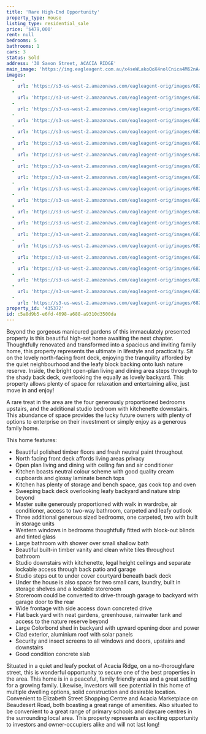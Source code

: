 ```yaml
---
title: 'Rare High-End Opportunity'
property_type: House
listing_type: residential_sale
price: '$479,000'
rent: null
bedrooms: 5
bathrooms: 1
cars: 3
status: Sold
address: '30 Saxon Street, ACACIA RIDGE'
main_image: 'https://img.eagleagent.com.au/x4seWLakoQoX4nolCnica4M62nA=/1280x854/smart/https://s3-us-west-2.amazonaws.com/eagleagent-orig/images/6823792/123413282-image-M.jpg'
images:
  -
    url: 'https://s3-us-west-2.amazonaws.com/eagleagent-orig/images/6823811/123413282-image-T.jpg'
  -
    url: 'https://s3-us-west-2.amazonaws.com/eagleagent-orig/images/6823810/123413282-image-S.jpg'
  -
    url: 'https://s3-us-west-2.amazonaws.com/eagleagent-orig/images/6823809/123413282-image-R.jpg'
  -
    url: 'https://s3-us-west-2.amazonaws.com/eagleagent-orig/images/6823808/123413282-image-Q.jpg'
  -
    url: 'https://s3-us-west-2.amazonaws.com/eagleagent-orig/images/6823807/123413282-image-P.jpg'
  -
    url: 'https://s3-us-west-2.amazonaws.com/eagleagent-orig/images/6823806/123413282-image-O.jpg'
  -
    url: 'https://s3-us-west-2.amazonaws.com/eagleagent-orig/images/6823805/123413282-image-N.jpg'
  -
    url: 'https://s3-us-west-2.amazonaws.com/eagleagent-orig/images/6823804/123413282-image-L.jpg'
  -
    url: 'https://s3-us-west-2.amazonaws.com/eagleagent-orig/images/6823803/123413282-image-K.jpg'
  -
    url: 'https://s3-us-west-2.amazonaws.com/eagleagent-orig/images/6823802/123413282-image-J.jpg'
  -
    url: 'https://s3-us-west-2.amazonaws.com/eagleagent-orig/images/6823801/123413282-image-I.jpg'
  -
    url: 'https://s3-us-west-2.amazonaws.com/eagleagent-orig/images/6823800/123413282-image-H.jpg'
  -
    url: 'https://s3-us-west-2.amazonaws.com/eagleagent-orig/images/6823799/123413282-image-G.jpg'
  -
    url: 'https://s3-us-west-2.amazonaws.com/eagleagent-orig/images/6823798/123413282-image-F.jpg'
  -
    url: 'https://s3-us-west-2.amazonaws.com/eagleagent-orig/images/6823797/123413282-image-E.jpg'
  -
    url: 'https://s3-us-west-2.amazonaws.com/eagleagent-orig/images/6823796/123413282-image-D.jpg'
  -
    url: 'https://s3-us-west-2.amazonaws.com/eagleagent-orig/images/6823795/123413282-image-C.jpg'
  -
    url: 'https://s3-us-west-2.amazonaws.com/eagleagent-orig/images/6823794/123413282-image-B.jpg'
  -
    url: 'https://s3-us-west-2.amazonaws.com/eagleagent-orig/images/6823793/123413282-image-A.jpg'
  -
    url: 'https://s3-us-west-2.amazonaws.com/eagleagent-orig/images/6823792/123413282-image-M.jpg'
property_id: '435372'
id: c5a8d9b5-e6fd-4698-a688-a9310d3500da
---
```

Beyond the gorgeous manicured gardens of this immaculately presented property is this beautiful high-set home awaiting the next chapter. Thoughtfully renovated and transformed into a spacious and inviting family home, this property represents the ultimate in lifestyle and practicality. Sit on the lovely north-facing front deck, enjoying the tranquility afforded by the quiet neighbourhood and the leafy block backing onto lush nature reserve. Inside, the bright open-plan living and dining area steps through to the shady back deck, overlooking the equally as lovely backyard. This property allows plenty of space for relaxation and entertaining alike, just move in and enjoy!

A rare treat in the area are the four generously proportioned bedrooms upstairs, and the additional studio bedroom with kitchenette downstairs. This abundance of space provides the lucky future owners with plenty of options to enterprise on their investment or simply enjoy as a generous family home.

This home features:

*  Beautiful polished timber floors and fresh neutral paint throughout
*  North facing front deck affords living areas privacy
*  Open plan living and dining with ceiling fan and air conditioner
*  Kitchen boasts neutral colour scheme with good quality cream cupboards and glossy laminate bench tops
*  Kitchen has plenty of storage and bench space, gas cook top and oven
*  Sweeping back deck overlooking leafy backyard and nature strip beyond
*  Master suite generously proportioned with walk in wardrobe, air conditioner,  access to two-way bathroom, carpeted and leafy outlook
*  Three additional generous sized bedrooms, one carpeted, two with built in storage units
*  Western windows in bedrooms thoughtfully fitted with block-out blinds and tinted glass
*  Large bathroom with shower over small shallow bath
*  Beautiful built-in timber vanity and clean white tiles throughout bathroom
*  Studio downstairs with kitchenette, legal height ceilings and separate lockable access through back patio and garage
* Studio steps out to under cover courtyard beneath back deck
*  Under the house is also space for two small cars, laundry, built in storage shelves and a lockable storeroom
*  Storeroom could be converted to drive-through garage to backyard with garage door to the rear
*  Wide frontage with side access down concreted drive
*  Flat back yard with neat gardens, greenhouse, rainwater tank and access to the nature reserve beyond
*  Large Colorbond shed in backyard with upward opening door and power
*  Clad exterior, aluminium roof with solar panels
*  Security and insect screens to all windows and doors, upstairs and downstairs
*  Good condition concrete slab

Situated in a quiet and leafy pocket of Acacia Ridge, on a no-thoroughfare street, this is wonderful opportunity to secure one of the best properties in the area. This home is in a peaceful, family friendly area and a great setting for a growing family. Likewise, investors will see potential in this home of multiple dwelling options, solid construction and desirable location. Convenient to Elizabeth Street Shopping Centre and Acacia Marketplace on Beaudesert Road, both boasting a great range of amenities. Also situated to be convenient to a great range of primary schools and daycare centres in the surrounding local area. This property represents an exciting opportunity to investors and owner-occupiers alike and will not last long!